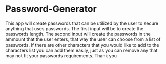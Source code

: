 # Password-Generator
This app will create passwords that can be utilized by the user to secure anything that uses passwords.
The first input will be to create the passwords length.
The second input will create the passwords in the ammount that the user enters, that way the user can choose from a list of passwords.
If there are other characters that you would like to add to the characters list you can add them easily, just as you can remove any that may not fit your passwords requirements.
Thank you 
